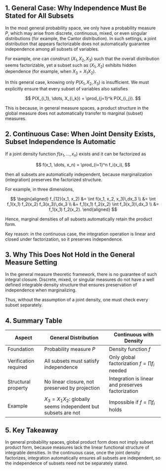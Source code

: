 ## 1. General Case: Why Independence Must Be Stated for All Subsets

In the most general probability space, we only have a probability measure $P$, which may arise from discrete, continuous, mixed, or even singular distributions (for example, the Cantor distribution). In such settings, a joint distribution that appears factorizable does not automatically guarantee independence among all subsets of variables.

For example, one can construct $(X_1, X_2, X_3)$ such that the overall distribution seems factorizable, yet a subset such as $(X_1, X_2)$ exhibits hidden dependence (for example, when $X_3 = X_1 X_2$).

In this general case, knowing only $P(X_1, X_2, X_3)$ is insufficient. We must explicitly ensure that every subset of variables also satisfies

$$
P(X_{i_1}, \dots, X_{i_k}) = \prod_{j=1}^k P(X_{i_j}).
$$

This is because, in general measure spaces, a product structure in the global measure does not automatically transfer to marginal (subset) measures.

## 2. Continuous Case: When Joint Density Exists, Subset Independence Is Automatic

If a joint density function $f(x_1, \dots, x_n)$ exists and it can be factorized as

$$
f(x_1, \dots, x_n) = \prod_{i=1}^n f_i(x_i),
$$

then all subsets are automatically independent, because marginalization (integration) preserves the factorized structure.

For example, in three dimensions,

$$
\begin{aligned}
f_{12}(x_1, x_2) &= \int f(x_1, x_2, x_3)\,dx_3 \\
&= \int f_1(x_1) f_2(x_2) f_3(x_3)\,dx_3 \\
&= f_1(x_1) f_2(x_2) \int f_3(x_3)\,dx_3 \\
&= f_1(x_1) f_2(x_2).
\end{aligned}
$$

Hence, marginal densities of all subsets automatically retain the product form.

Key reason: in the continuous case, the integration operation is linear and closed under factorization, so it preserves independence.

## 3. Why This Does Not Hold in the General Measure Setting

In the general measure theoretic framework, there is no guarantee of such integral closure. Discrete, mixed, or singular measures do not have a well defined integrable density structure that ensures preservation of independence when marginalizing.

Thus, without the assumption of a joint density, one must check every subset separately.

## 4. Summary Table

| Aspect | General Distribution | Continuous with Density |
|--------|----------------------|-------------------------|
| Foundation | Probability measure $P$ | Density function $f$ |
| Verification required | All subsets must satisfy independence | Only global factorization $f = \prod f_i$ needed |
| Structural property | No linear closure, not preserved by projection | Integration is linear and preserves factorization |
| Example | $X_3 = X_1 X_2$: globally seems independent but subsets are not | Impossible if $f = \prod f_i$ holds |

## 5. Key Takeaway

In general probability spaces, global product form does not imply subset product form, because measures lack the linear functional structure of integrable densities. In the continuous case, once the joint density factorizes, integration automatically ensures all subsets are independent, so the independence of subsets need not be separately stated.

